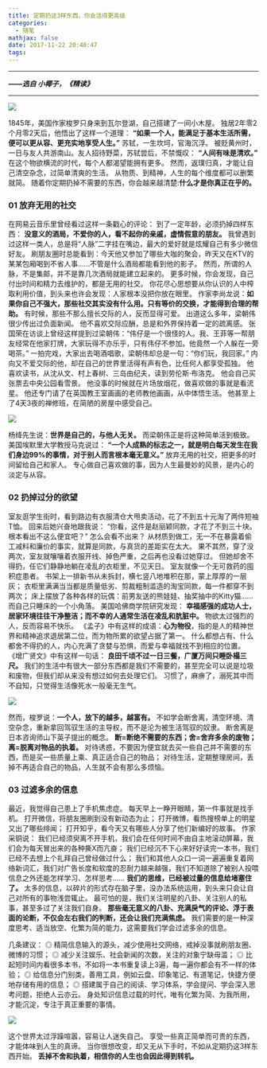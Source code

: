 ```yaml
---
title: 定期扔这3样东西，你会活得更高级
categories:
  - 随笔
mathjax: false
date: 2017-11-22 20:40:47
tags:
---
```


---
***——选自 小椰子，《精读》***

<!-- more -->

---

![](01.gif)

1845年，美国作家梭罗只身来到瓦尔登湖，自己搭建了一间小木屋。
独居2年零2个月零2天后，他悟出了这样一个道理：
**“如果一个人，能满足于基本生活所需，便可以更从容、更充实地享受人生。”**
苏轼，一生坎坷，官海沉浮。
被贬黄州时，一日与友人共游南山。友人招待野菜，苏轼尝后，不禁慨叹：
**“人间有味是清欢。”**
在这个物欲横流的时代，每个人都渴望能拥有更多。
然而，返璞归真，才能让自己清空杂念，过简单清爽的生活。
从物质、到精神，人生的每个维度都可以删繁就简。
随着你定期扔掉不需要的东西，你会越来越清楚:**什么才是你真正在乎的。**

### 01 放弃无用的社交

在网易云音乐里曾经看过这样一条戳心的评论：
到了一定年龄，必须扔掉四样东西：
**没意义的酒局，不爱你的人，看不起你的亲戚，虚情假意的朋友。**
我曾遇到过这样一类人，总是将“人脉”二字挂在嘴边，最大的爱好就是炫耀自己有多少微信好友。
刷朋友圈时总能看到：今天他又参加了哪些大咖的聚会，昨天又在KTV的某某包厢喝到不省人事......不管是什么酒局都能看到他的影子。
然而，所谓的人脉，不是集邮，并不是靠几次酒局就能建立起来的。
更多时候，你会发现，自己付出时间和精力去维护的，都是无用的社交。
你花尽心思想要从你认识的人中榨取利用价值，到头来也许会发现：人家根本没把你放在眼里。
作家李尚龙说：**如果你自己不强大，那些社交其实没有什么用。只有等价的交换，才能得到合理的帮助。**
有时候，那些不那么擅长交际的人，反而显得可爱。
出道这么多年，梁朝伟很少传出过负面新闻。
他不喜欢交际应酬，总是和外界保持着一定的疏离感。
张国荣在访谈上曾经这样提到过梁朝伟：“伟仔是一个很怪的人。我、王菲等一帮朋友经常在他家打牌，大家玩得不亦乐乎，只有伟仔不参加。他竟然一个人躲在一旁喝茶。”
一拍完戏，大家出去喝酒唱歌，梁朝伟却总是一句：“你们玩，我回家。”
内向又不爱交际的他，却在自己的世界里活得有声有色，比任何人都享受孤独。
他喜欢读书，从沈从文、村上春树、三岛由纪夫，读到劳伦斯·布洛克。
他会自己买张票去中央公园看雪景。
他没事的时候就在片场放烟花，做喜欢做的事就是看流星。
他还专门请了在英国教王室画画的老师教他画画，从中体悟生活。
他甚至上了4天3夜的禅修班，在简陋的房屋中感受自己。

![](02.jpg)

杨绛先生说：**世界是自己的，与他人无关。**
而梁朝伟正是将这种简单活到极致。
美国埃默里大学教授马克说过：
**“一个人成熟的标志之一，就是明白每天发生在我们身边99%的事情，对于别人而言根本毫无意义。”**
放弃无用的社交，把更多的时间留给自己和家人。
专心做自己喜欢做的事，因为人生最曼妙的风景，是内心的淡定与从容。

### 02 扔掉过分的欲望

室友逛学生街时，看到路边有衣服清仓大甩卖活动，花了不到五十元淘了两件短袖T恤。
回来后她兴奋地跟我说：
“你看，这件是赵丽颖同款，才花了不到三十块。根本看出不这么便宜吧？”
怎么会看不出来？
从材质到做工，无一不在暴露着偷工减料和廉价的事实，就算是同款，与真货的差距实在太大。
果不其然，穿了没两次，室友就嚷嚷着衣服开线、掉色严重，之后再也没看过她穿过。
但她却舍不得扔，任它们静静地躺在凌乱的衣柜里，不见天日。
室友就像一个无可救药的囤积症患者。
书架上一排新书从未拆封，横七竖八地堆积在那，蒙上厚厚的一层灰；
衣柜里满满当当都是质量低劣、剪裁粗制滥造的淘宝同款，每一件都穿不到两次；
床上摆放了各种各样的玩偶：前男友送的熊娃娃、抽奖抽中的Kitty猫......而自己只睡床的一个小角落。
美国哈佛商学院研究发现：
**幸福感强的成功人士，居家环境往往干净整洁；而不幸的人通常生活在凌乱和肮脏中。**
物欲太过强烈的人，反而容易不快乐。
《孟子》中有这样的成语：**心为物役**，指的是人的精神世界和精神追求退居第二位，而为物所累的欲望占据了第一。
什么都想占有、什么都舍不得扔的人，内心充满了贪婪与恐惧，而爱与幸福就找不到相应的位置。
《增广贤文》中有这样一句话：
**良田千顷不过一日三餐，广厦万间只睡卧榻三尺。**
我们的生活中有很大一部分东西都是我们不需要的，甚至完全可以说是垃圾和废物，但我们却从来没有想过如何去处理它们。
习惯了，麻痹了，溺死其中而不自知，只觉得生活像死水一般毫无生气。

![](03.jpg)

然而，梭罗说：**一个人，放下的越多，越富有。**
不如学会断舍离，清空环境、清空杂念，重新拿回驾驭生活的主导权，而不是沦为被生活驾驭的奴隶。
断舍离是日本咨询师山下英子提出的概念。
**断=断绝不需要的东西；舍=舍弃多余的废物；离=脱离对物品的执着。**
对待诱惑，不要因为便宜就去买一些自己并不需要的东西，而是买一些质量上乘、真正适合自己的物品；
对待生活，定期整理房间，丢掉不再适合自己的物品，人生就不会有那么多烦恼。

### 03 过滤多余的信息

最近，我觉得自己患上了手机焦虑症。
每天早上一睁开眼睛，第一件事就是找手机。
打开微信，将朋友圈刷到没有新动态为止；
打开微博，看热搜榜单上的明星又出了哪些绯闻；
打开知乎，看今天又有哪些人分享了他们新编好的故事。
作家采铜说：
我们已经须臾离不开手机，我们会在任何时间不由自主地滚动屏幕，我们会为每天冒出来的各种撕X而亢奋；
我们已经沉不下心来好好读完一本书，我们已经不去想上个礼拜自己曾经做过什么；
我们和其他人众口一词一遍遍重复着网络新词汇，我们对广告长度和软度的忍耐力越来越强，我们不知道除了被别人投喂信息之外还能怎样学习、怎样思考......
**我们的思维，已经被过量的信息给堵塞住了。**
太多的信息，以碎片的形式存在脑子里，没办法系统运用，到头来只会让自己对所有的事物浅尝辄止。
最可怕的是，我们关注明星的八卦、关注别人的私事，甚至多过了关注我们自身。
**那些毫无意义的八卦、充满戾气的评论、浮于表面的论断，不仅会左右我们的判断，还会让我们充满焦虑。**
我们需要的是一种深度思考、适当放空、化繁为简的能力，这需要我们学会过滤多余的信息。

几条建议：
◎ 精简信息输入的源头，减少使用社交网络，戒掉没事就刷朋友圈、微博的习惯；
◎ 减少关注娱乐、社会新闻的次数，关注的对象宁缺毋滥；
◎ 比起短时间内看很多本书，不如将一本书重复读上3遍，每一遍你都会有不一样的体验；
◎ 给信息分门别类，善用工具，例如云盘、印象笔记、有道笔记，快捷方便地存储有用的信息；
◎ 搭建属于自己的阅读、学习体系，学会提问、学会深入思考问题，拒绝人云亦云。
身处知识信息过载的时代，唯有化繁为简、为我所用，才能沉淀，专注于真正重要的事情。

![](04.jpg)

这个世界太过浮躁喧嚣，容易让人迷失自己。
享受一些真正简单而可贵的东西，才能体味到人生的真谛。
当你很想改变，却又无从下手时，不如从定期扔这3样东西开始。
**丢掉不舍和执着，相信你的人生也会因此得到转机。**
